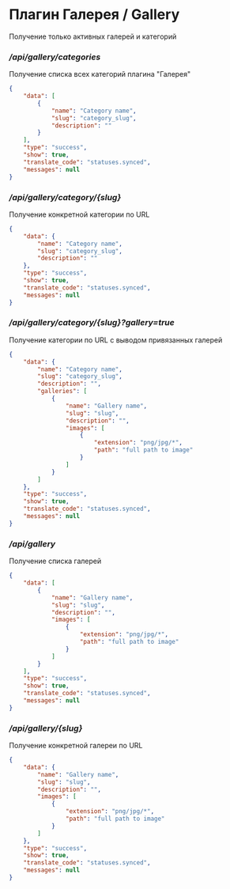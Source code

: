 # Плагин Галерея / Gallery

Получение только активных галерей и категорий

### ***/api/gallery/categories***

Получение списка всех категорий плагина "Галерея"

```json
{
    "data": [
        {
            "name": "Category name",
            "slug": "category_slug",
            "description": ""
        }
    ],
    "type": "success",
    "show": true,
    "translate_code": "statuses.synced",
    "messages": null
}
```

### ***/api/gallery/category/{slug}***

Получение конкретной категории по URL

```json
{
    "data": {
        "name": "Category name",
        "slug": "category_slug",
        "description": ""
    },
    "type": "success",
    "show": true,
    "translate_code": "statuses.synced",
    "messages": null
}
```

### ***/api/gallery/category/{slug}?gallery=true***

Получение категории по URL с выводом привязанных галерей

```json
{
    "data": {
        "name": "Category name",
        "slug": "category_slug",
        "description": "",
        "galleries": [
            {
                "name": "Gallery name",
                "slug": "slug",
                "description": "",
                "images": [
                    {
                        "extension": "png/jpg/*",
                        "path": "full path to image"
                    }
                ]
            }
        ]
    },
    "type": "success",
    "show": true,
    "translate_code": "statuses.synced",
    "messages": null
}
```

### ***/api/gallery***

Получение списка галерей

```json
{
    "data": [
        {
            "name": "Gallery name",
            "slug": "slug",
            "description": "",
            "images": [
                {
                    "extension": "png/jpg/*",
                    "path": "full path to image"
                }
            ]
        }
    ],
    "type": "success",
    "show": true,
    "translate_code": "statuses.synced",
    "messages": null
}
```

### ***/api/gallery/{slug}***

Получение конкретной галереи по URL

```json
{
    "data": {
        "name": "Gallery name",
        "slug": "slug",
        "description": "",
        "images": [
            {
                "extension": "png/jpg/*",
                "path": "full path to image"
            }
        ]
    },
    "type": "success",
    "show": true,
    "translate_code": "statuses.synced",
    "messages": null
}
```
